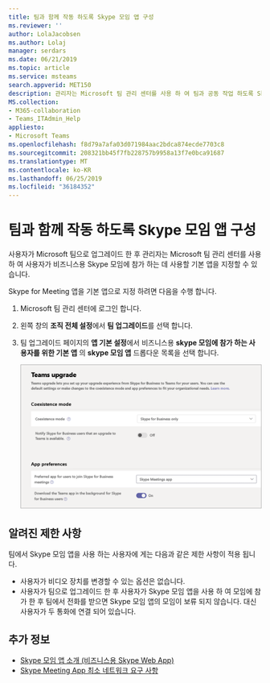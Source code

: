 ```yaml
---
title: 팀과 함께 작동 하도록 Skype 모임 앱 구성
ms.reviewer: ''
author: LolaJacobsen
ms.author: Lolaj
manager: serdars
ms.date: 06/21/2019
ms.topic: article
ms.service: msteams
search.appverid: MET150
description: 관리자는 Microsoft 팀 관리 센터를 사용 하 여 팀과 공동 작업 하도록 Skype 모임 앱을 구성할 수 있습니다.
MS.collection:
- M365-collaboration
- Teams_ITAdmin_Help
appliesto:
- Microsoft Teams
ms.openlocfilehash: f8d79a7afa03d071984aac2bdca874ecde7703c8
ms.sourcegitcommit: 208321bb45f7fb228757b9958a13f7e0bca91687
ms.translationtype: MT
ms.contentlocale: ko-KR
ms.lasthandoff: 06/25/2019
ms.locfileid: "36184352"
---
```

<a name="configure-the-skype-meetings-app-to-work-with-teams"></a>팀과 함께 작동 하도록 Skype 모임 앱 구성
===================================================

사용자가 Microsoft 팀으로 업그레이드 한 후 관리자는 Microsoft 팀 관리 센터를 사용 하 여 사용자가 비즈니스용 Skype 모임에 참가 하는 데 사용할 기본 앱을 지정할 수 있습니다.

Skype for Meeting 앱을 기본 앱으로 지정 하려면 다음을 수행 합니다.

1. Microsoft 팀 관리 센터에 로그인 합니다.
2. 왼쪽 창의 **조직 전체 설정**에서 **팀 업그레이드**를 선택 합니다.
3. 팀 업그레이드 페이지의 **앱 기본 설정**에서 비즈니스용 **skype 모임에 참가 하는 사용자를 위한 기본 앱** 의 **skype 모임 앱** 드롭다운 목록을 선택 합니다.

    ![사용자가 비즈니스용 Skype 모임에 참가할 때 사용할 기본 앱 선택](media/teams-configure-skype-meetings-app-to-work-with-teams-image1.png)

## <a name="known-limitations"></a>알려진 제한 사항

팀에서 Skype 모임 앱을 사용 하는 사용자에 게는 다음과 같은 제한 사항이 적용 됩니다.

- 사용자가 비디오 장치를 변경할 수 있는 옵션은 없습니다.
- 사용자가 팀으로 업그레이드 한 후 사용자가 Skype 모임 앱을 사용 하 여 모임에 참가 한 후 팀에서 전화를 받으면 Skype 모임 앱의 모임이 보류 되지 않습니다. 대신 사용자가 두 통화에 연결 되어 있습니다.

## <a name="more-information"></a>추가 정보

- [Skype 모임 앱 소개 (비즈니스용 Skype Web App)](https://support.office.microsoft.com/article/what-is-skype-meetings-app-skype-for-business-web-app-1ff3d412-718a-4982-8ff2-a4992608cdb5)
- [Skype Meeting App 최소 네트워크 요구 사항](https://technet.microsoft.com/library/mt845808.aspx)
